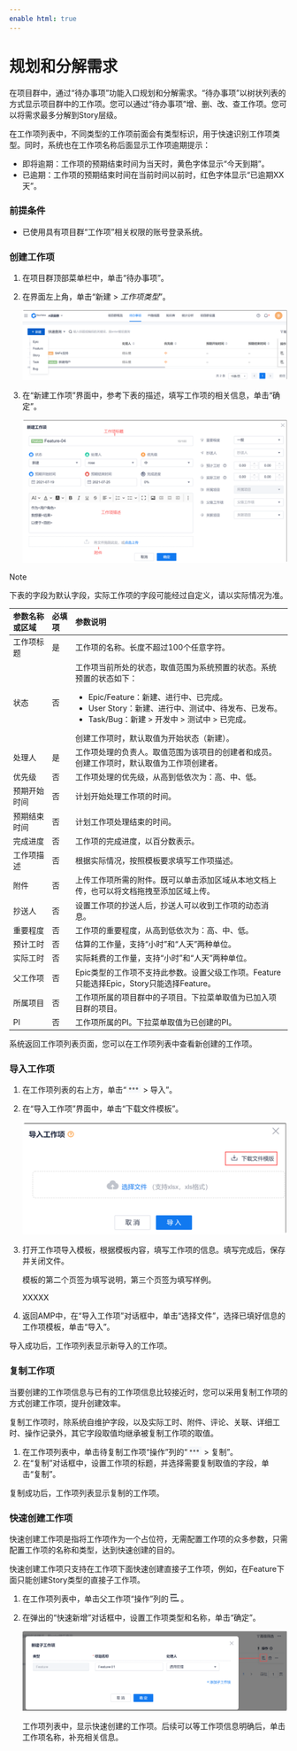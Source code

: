 ```yaml
---
enable html: true
---
```

# 规划和分解需求

在项目群中，通过“待办事项”功能入口规划和分解需求。“待办事项”以树状列表的方式显示项目群中的工作项。您可以通过“待办事项”增、删、改、查工作项。您可以将需求最多分解到Story层级。

在工作项列表中，不同类型的工作项前面会有类型标识，用于快速识别工作项类型。同时，系统也在工作项名称后面显示工作项逾期提示：
* 即将逾期：工作项的预期结束时间为当天时，黄色字体显示“今天到期”。
* 已逾期：工作项的预期结束时间在当前时间以前时，红色字体显示“已逾期XX天”。

### 前提条件
* 已使用具有项目群“工作项”相关权限的账号登录系统。


### 创建工作项
1. 在项目群顶部菜单栏中，单击“待办事项”。
2. 在界面左上角，单击“新建 > _工作项类型_”。
     
     <img src="fig/项目群-工作项-新建01.png" style="zoom:50%">
     
3. 在“新建工作项”界面中，参考下表的描述，填写工作项的相关信息，单击“确定”。
     
     <img src="fig/项目群-工作项-新建Feature.png" style="zoom:50%">
     
> [!NOTE]
> 下表的字段为默认字段，实际工作项的字段可能经过自定义，请以实际情况为准。

|参数名称或区域| 必填项 |参数说明
| :--------- | :-------- |:--------|
|工作项标题    |是| 工作项的名称。长度不超过100个任意字符。|
|状态|否 |工作项当前所处的状态，取值范围为系统预置的状态。系统预置的状态如下：<ul><li>Epic/Feature：新建、进行中、已完成。</li><li>User Story：新建、进行中、测试中、待发布、已发布。</li><li>Task/Bug：新建 > 开发中 > 测试中 > 已完成。</li></ul>创建工作项时，默认取值为开始状态（新建）。|
|处理人|是|工作项处理的负责人。取值范围为该项目的创建者和成员。创建工作项时，默认取值为工作项创建者。|
|优先级|否  |工作项处理的优先级，从高到低依次为：高、中、低。|
|预期开始时间|否  |计划开始处理工作项的时间。|
|预期结束时间|否 |计划工作项处理结束的时间。|
|完成进度| 否  |工作项的完成进度，以百分数表示。|
|工作项描述   |否 |根据实际情况，按照模板要求填写工作项描述。  |
|附件|否 |上传工作项所需的附件。既可以单击添加区域从本地文档上传，也可以将文档拖拽至添加区域上传。 |
|抄送人| 否  |设置工作项的抄送人后，抄送人可以收到工作项的动态消息。|
|重要程度|否 |工作项的重要程度，从高到低依次为：高、中、低。|
|预计工时|否   |估算的工作量，支持“小时”和“人天”两种单位。|
|实际工时| 否  |实际耗费的工作量，支持“小时”和“人天”两种单位。|
|父工作项| 否 |Epic类型的工作项不支持此参数。设置父级工作项。Feature只能选择Epic，Story只能选择Feature。|
|所属项目|否|工作项所属的项目群中的子项目。下拉菜单取值为已加入项目群的项目。|
|PI|否|工作项所属的PI。下拉菜单取值为已创建的PI。|

系统返回工作项列表页面，您可以在工作项列表中查看新创建的工作项。

### 导入工作项

1. 在工作项列表的右上方，单击“![](fig/more.png) > 导入”。
2. 在“导入工作项”界面中，单击“下载文件模板”。
    
    <img src="fig/工作项-下载模板.png" style="zoom:50%">
    
3. 打开工作项导入模板，根据模板内容，填写工作项的信息。填写完成后，保存并关闭文件。
     
     模板的第二个页签为填写说明，第三个页签为填写样例。
     
     XXXXX
4. 返回AMP中，在“导入工作项”对话框中，单击“选择文件”，选择已填好信息的工作项模板，单击“导入”。

导入成功后，工作项列表显示新导入的工作项。

### 复制工作项
当要创建的工作项信息与已有的工作项信息比较接近时，您可以采用复制工作项的方式创建工作项，提升创建效率。

复制工作项时，除系统自维护字段，以及实际工时、附件、评论、关联、详细工时、操作记录外，其它字段取值均继承被复制工作项的取值。
1. 在工作项列表中，单击待复制工作项“操作”列的“![](fig/more.png) > 复制”。
2. 在“复制”对话框中，设置工作项的标题，并选择需要复制取值的字段，单击“复制”。

复制成功后，工作项列表显示复制的工作项。

### 快速创建工作项
快速创建工作项是指将工作项作为一个占位符，无需配置工作项的众多参数，只需配置工作项的名称和类型，达到快速创建的目的。

快速创建工作项只支持在工作项下面快速创建直接子工作项，例如，在Feature下面只能创建Story类型的直接子工作项。
1. 在工作项列表中，单击父工作项“操作”列的![](fig/quick_create.png)。
2. 在弹出的“快速新增”对话框中，设置工作项类型和名称，单击“确定”。
     
     <img src="fig/项目群-工作项-快速创建.png" style="zoom:50%">
     
     工作项列表中，显示快速创建的工作项。后续可以等工作项信息明确后，单击工作项名称，补充相关信息。

